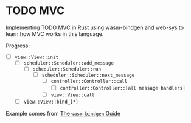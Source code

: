 # TODO MVC

Implementing TODO MVC in Rust using wasm-bindgen and web-sys
to learn how MVC works in this language.

Progress:
- [ ] `view::View::init`
    - [ ] `scheduler::Scheduler::add_message`
        - [ ] `scheduler::Scheduler::run`
            - [ ] `scheduler::Scheduler::next_message`
                - [ ] `controller::Controller::call`
                    - [ ] `controller::Controller::[all message handlers]`
                - [ ] `view::View::call`
    - [ ] `view::View::bind_[*]`

Example comes from [The `wasm-bindgen` Guide](https://rustwasm.github.io/docs/wasm-bindgen/examples/todomvc.html)